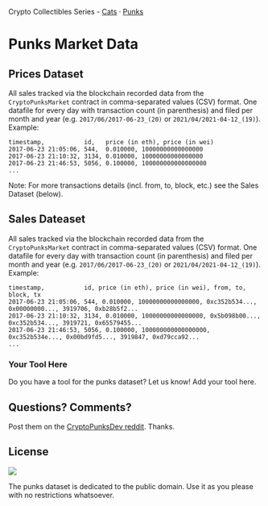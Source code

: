 Crypto Collectibles Series -
[Cats](https://github.com/cryptocopycats/market.mooncatrescue) ·
[Punks](https://github.com/cryptopunksnotdead/market.punks)


# Punks Market Data


## Prices Dataset


All sales tracked via the
blockchain recorded data from the `CryptoPunksMarket` contract
in comma-separated values (CSV) format.
One datafile for every day with transaction count
(in parenthesis)
and filed per month and year
(e.g. `2017/06/2017-06-23_(20)` or `2021/04/2021-04-12_(19)`).
Example:


```
timestamp,           id,   price (in eth), price (in wei)
2017-06-23 21:05:06, 544,  0.010000, 10000000000000000
2017-06-23 21:10:32, 3134, 0.010000, 10000000000000000
2017-06-23 21:46:53, 5056, 0.100000, 100000000000000000
...
```

Note: For more transactions details (incl. from, to, block, etc.) see the Sales Dataset (below).



## Sales Dateaset

All sales tracked via the
blockchain recorded data from the `CryptoPunksMarket` contract
in comma-separated values (CSV) format.
One datafile for every day with transaction count
(in parenthesis)
and filed per month and year
(e.g. `2017/06/2017-06-23_(20)` or `2021/04/2021-04-12_(19)`).
Example:

```
timestamp,           id, price (in eth), price (in wei), from, to, block, tx
2017-06-23 21:05:06, 544, 0.010000, 10000000000000000, 0xc352b534..., 0x00000000..., 3919706, 0xb28b5f2...
2017-06-23 21:10:32, 3134, 0.010000, 10000000000000000, 0x5b098b00..., 0xc352b534..., 3919721, 0x65579455...
2017-06-23 21:46:53, 5056, 0.100000, 100000000000000000, 0xc352b534e..., 0x00bd9fd5..., 3919847, 0xd79cca92...
...
```





### Your Tool Here

Do you have a tool for the punks dataset? Let us know! Add your tool here.



## Questions? Comments?

Post them on the [CryptoPunksDev reddit](https://old.reddit.com/r/CryptoPunksDev). Thanks.


## License

![](https://publicdomainworks.github.io/buttons/zero88x31.png)

The punks dataset
is dedicated to the public domain.
Use it as you please with no restrictions whatsoever.


